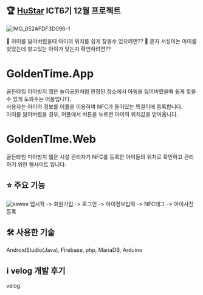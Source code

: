 ## 🏆 [HuStar](http://www.hustar.org/newpages/index.htm) ICT6기 12월 프로젝트

![IMG_052AFDF3D096-1](https://user-images.githubusercontent.com/94505652/224070345-556b1c4e-0dab-48d9-ad0f-1123fd64adbb.jpeg)

🤔 아이를 잃어버렸을때 아이의 위치를 쉽게 찾을수 있으려면??
🤔 혼자 서성이는 아이를 찾았는데 찾고있는 아이가 맞는지 확인하려면??

# GoldenTime.App
골든타임 미아방지 앱은 놀이공원처럼 한정된 장소에서 아동을 잃어버렸을때 쉽게 찾을 수 있게 도와주는 어플입니다.<br>
사용자는 아이의 정보를 어플을 이용하여 NFC가 들어있는 목걸이에 등록합니다.<br>
아이를 잃어버렸을 경우, 어플에서 버튼을 누르면 아이의 위치값을 받아옵니다.<br>

# GoldenTIme.Web
골든타임 미아방지 웹은 시설 관리자가 NFC를 등록한 아이들의 위치르 확인하고 관리하기 위한 웹사이트 입니다.<br>


## ⭐️ 주요 기능
![sswee](https://user-images.githubusercontent.com/94505652/224082424-466da497-bb20-4e33-ac2c-8aaf5ca5b515.gif)
앱시작 -> 회원가입 -> 로그인 -> 아이정보입력 -> NFC태그 -> 아이사진등록

## 🛠 사용한 기술

 AndroidStudio(Java), Firebase, php, MariaDB, Arduino

## ℹ️ velog 개발 후기

 velog
